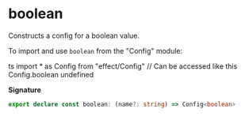 # boolean

Constructs a config for a boolean value.

To import and use `boolean` from the "Config" module:

ts
import \* as Config from "effect/Config"
// Can be accessed like this
Config.boolean
undefined

**Signature**

```ts
export declare const boolean: (name?: string) => Config<boolean>
```
